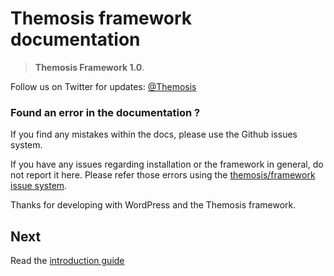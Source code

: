 Themosis framework documentation================================>  **Themosis Framework 1.0**.Follow us on Twitter for updates: [@Themosis](https://twitter.com/Themosis)### Found an error in the documentation ?If you find any mistakes within the docs, please use the Github issues system.If you have any issues regarding installation or the framework in general, do not report it here. Please refer those errors using the [themosis/framework issue system](https://github.com/themosis/framework/issues?state=open).Thanks for developing with WordPress and the Themosis framework.Next----Read the [introduction guide](http://framework.themosis.com/docs/)